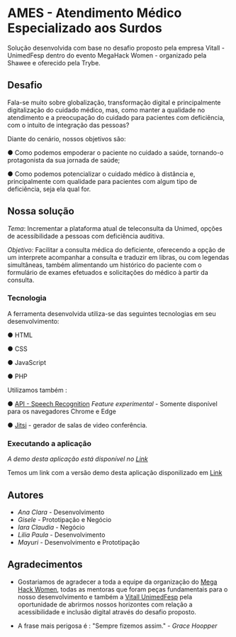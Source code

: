 # AMES - Atendimento Médico Especializado aos Surdos

Solução desenvolvida com base no desafio proposto pela empresa Vitall - UnimedFesp dentro do evento MegaHack Women - organizado pela Shawee e oferecido pela Trybe.

## Desafio

Fala-se muito sobre globalização, transformação digital e principalmente digitalização do cuidado médico, mas, como manter a qualidade no atendimento e a preocupação do cuidado para pacientes com deficiência, com o intuito de integração das pessoas?

Diante do cenário, nossos objetivos são:

● Como podemos empoderar o paciente no cuidado a saúde, tornando-o protagonista da sua jornada de saúde;

● Como podemos potencializar o cuidado médico à distância e, principalmente com qualidade para pacientes com algum tipo de deficiência, seja ela qual for.

## Nossa solução

*Tema*: Incrementar a plataforma atual de teleconsulta da Unimed, opções de acessibilidade a pessoas com deficiência auditiva.

*Objetivo:* Facilitar a consulta médica do deficiente, oferecendo a opção de um interprete acompanhar a consulta e traduzir em libras, ou com legendas simultâneas, também alimentando um histórico do paciente com o formulário de exames efetuados e solicitações do médico à partir da consulta.

### Tecnologia

A ferramenta desenvolvida utiliza-se das seguintes tecnologias em seu desenvolvimento:

● HTML

● CSS

● JavaScript

● PHP

Utilizamos também :

● [API - Speech Recognition](https://developer.mozilla.org/en-US/docs/Web/API/SpeechRecognition) *Feature experimental* - Somente disponível para os navegadores Chrome e Edge

● [Jitsi](https://jitsi.org/) - gerador de salas de video conferência.

### Executando a aplicação

*A demo desta aplicação está disponível no [Link](inserirlinkaqui)*

Temos um link com a versão demo desta aplicação disponilizado em [Link](inserirlinkaqui)

## Autores

- *Ana Clara* - Desenvolvimento
- *Gisele* - Prototipação e Negócio
- *Iara Claudia* - Negócio
- *Lilia Paula* - Desenvolvimento
- *Mayuri* - Desenvolvimento e Prototipação

## Agradecimentos

- Gostariamos de agradecer a toda a equipe da organização do [Mega Hack Women](https://www.megahackwomen.com.br/), todas as mentoras que foram peças fundamentais para o nosso desenvolvimento e também a [Vitall UnimedFesp](https://conexaovitall.liga.ventures/) pela oportunidade de abrirmos nossos horizontes com relação a acessibilidade e inclusão digital através do desafio proposto.

- A frase mais perigosa é : "Sempre fizemos assim." - *Grace Hoopper*
